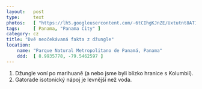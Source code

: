 ```yaml
---
layout:   post
type:     text
photos:   [ "https://lh5.googleusercontent.com/-6tCIhgKJnZE/Uxtutnt8ATI/AAAAAAAABiU/2o5oWEOctwA/w768-h1024-no/gatorade.jpg" ]
tags:     [ Panama, "Panama City" ]
category: cz
title: "Dvě neočekávaná fakta z džungle"
location:
    name: "Parque Natural Metropolitano de Panamá, Panama"
    ddd:  [ 8.9935778, -79.5462597 ]
---
```


1. Džungle voní po marihuaně (a nebo jsme byli blízko hranice s Kolumbií).
2. Gatorade isotonický nápoj je levnější než voda.